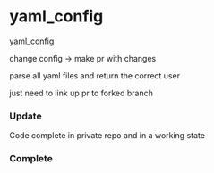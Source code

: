 # yaml_config
yaml_config

change config -> make pr with changes

parse all yaml files and return the correct user

just need to link up pr to forked branch


### Update

Code complete in private repo and in a working state

### Complete
